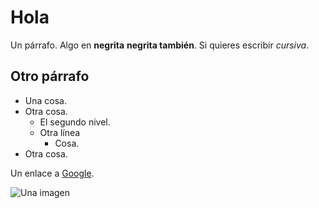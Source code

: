 # Hola

Un párrafo. Algo en __negrita__ __negrita también__.
Si quieres escribir *cursiva*.

## Otro párrafo

* Una cosa.
* Otra cosa.
  * El segundo nivel.
  * Otra línea
    * Cosa.
* Otra cosa.

Un enlace a [Google](www.google.com).

![Una imagen](https://images.pexels.com/photos/11291545/pexels-photo-11291545.jpeg)
